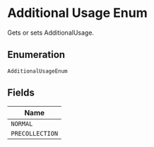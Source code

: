 
# Additional Usage Enum

Gets or sets AdditionalUsage.

## Enumeration

`AdditionalUsageEnum`

## Fields

| Name |
|  --- |
| `NORMAL` |
| `PRECOLLECTION` |

